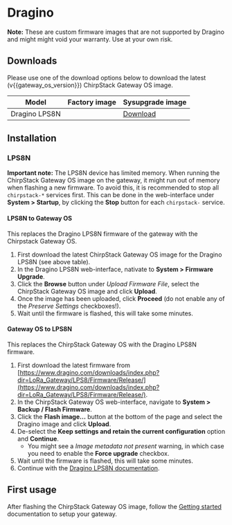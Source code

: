 # Dragino

<!-- toc -->

**Note:** These are custom firmware images that are not supported by Dragino and might
might void your warranty. Use at your own risk.

## Downloads

Please use one of the download options below to download the latest
(v{{gateway_os_version}}) ChirpStack Gateway OS image.

| Model | Factory image | Sysupgrade image |
| ----- | ------------- | ---------------- |
| Dragino LPS8N | | [Download](https://artifacts.chirpstack.io/downloads/chirpstack-gateway-os/{{gateway_os_version}}/dragino/ath79/generic/chirpstack-gateway-os-{{gateway_os_version}}-lps8n-ath79-generic-dragino_lps8n-squashfs-sysupgrade.bin) |

## Installation

### LPS8N

**Important note:** The LPS8N device has limited memory. When running the
ChirpStack Gateway OS image on the gateway, it might run out of memory
when flashing a new firmware. To avoid this, it is recommended to stop
all `chirpstack-*` services first. This can be done in the web-interface
under **System > Startup**, by clicking the **Stop** button for each
`chirpstack-` service.

#### LPS8N to Gateway OS

This replaces the Dragino LPS8N firmware of the gateway with the
Chirpstack Gateway OS.

1. First download the latest ChirpStack Gateway OS image for the Dragino LPS8N (see above table).
2. In the Dragino LPS8N web-interface, nativate to **System > Firmware Upgrade**.
3. Click the **Browse** button under _Upload Firmware File_, select the ChirpStack Gateway OS image and click **Upload**.
4. Once the image has been uploaded, click **Proceed** (do not enable any of the _Preserve Settings_ checkboxes!).
5. Wait until the firmware is flashed, this will take some minutes.

#### Gateway OS to LPS8N

This replaces the ChirpStack Gateway OS with the Dragino LPS8N firmware.

1. First download the latest firmware from [https://www.dragino.com/downloads/index.php?dir=LoRa_Gateway/LPS8/Firmware/Release/](https://www.dragino.com/downloads/index.php?dir=LoRa_Gateway/LPS8/Firmware/Release/).
2. In the ChirpStack Gateway OS web-interface, navigate to **System > Backup / Flash Firmware**.
3. Click the **Flash image...** button at the bottom of the page and select the Dragino image and click **Upload**.
4. De-select the **Keep settings and retain the current configuration** option and **Continue**.
   * You might see a _Image metadata not present_ warning, in which case you need to enable the **Force upgrade** checkbox.
5. Wait until the firmware is flashed, this will take some minutes.
6. Continue with the [Dragino LPS8N documentation](https://wiki.dragino.com/xwiki/bin/view/Main/User%20Manual%20for%20All%20Gateway%20models/LPS8N%20-%20LoRaWAN%20Gateway%20User%20Manual/).

## First usage

After flashing the ChirpStack Gateway OS image, follow the [Getting started](../getting-started.md)
documentation to setup your gateway.
